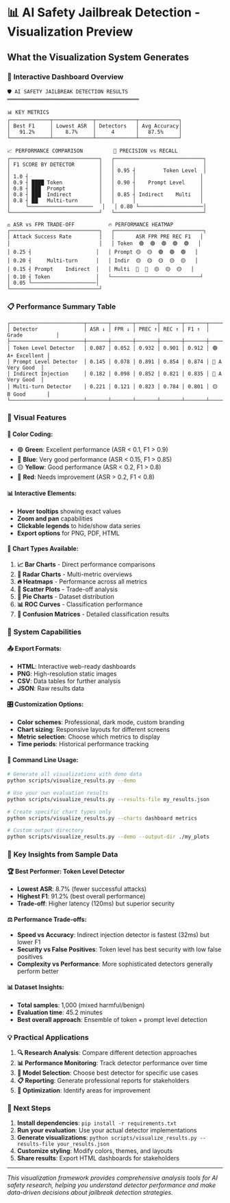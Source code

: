 # 📊 AI Safety Jailbreak Detection - Visualization Preview

## What the Visualization System Generates

### 🎯 **Interactive Dashboard Overview**

```
🛡️ AI SAFETY JAILBREAK DETECTION RESULTS
═══════════════════════════════════════════

📊 KEY METRICS
┌─────────────┬─────────────┬─────────────┬─────────────┐
│ Best F1     │ Lowest ASR  │ Detectors   │ Avg Accuracy│
│   91.2%     │    8.7%     │     4       │   87.5%     │
└─────────────┴─────────────┴─────────────┴─────────────┘

📈 PERFORMANCE COMPARISON          🎯 PRECISION vs RECALL
┌─────────────────────────────┐   ┌─────────────────────────────┐
│ F1 SCORE BY DETECTOR        │   │                             │
│                             │   │ 0.95 ┤         Token Level  │
│ 1.0 ┤                       │   │      │                     │
│ 0.9 ┤ ████ Token            │   │ 0.90 ┤    Prompt Level     │
│ 0.8 ┤ ███  Prompt           │   │      │                     │
│ 0.8 ┤ ███  Indirect         │   │ 0.85 ┤ Indirect    Multi   │
│ 0.8 ┤ ██   Multi-turn       │   │      │                     │
│     └─────────────────────   │   │ 0.80 └─────────────────────│
└─────────────────────────────┘   └─────────────────────────────┘

⚖️ ASR vs FPR TRADE-OFF           🔥 PERFORMANCE HEATMAP
┌─────────────────────────────┐   ┌─────────────────────────────┐
│ Attack Success Rate         │   │       ASR FPR PRE REC F1   │
│                             │   │ Token  🟢  🟢  🟢  🟢  🟢   │
│ 0.25 ┤                     │   │ Prompt 🟡  🟡  🟢  🟢  🟢   │
│ 0.20 ┤     Multi-turn      │   │ Indir  🟡  🟡  🟡  🟡  🟡   │
│ 0.15 ┤ Prompt    Indirect  │   │ Multi  🔴  🔴  🟡  🟡  🟡   │
│ 0.10 ┤ Token               │   └─────────────────────────────┘
│ 0.05 └─────────────────────│   
└─────────────────────────────┘   
```

### 📋 **Performance Summary Table**

```
┌────────────────────────┬───────┬───────┬───────┬───────┬───────┬─────────────────┐
│ Detector               │ ASR ↓ │ FPR ↓ │ PREC ↑│ REC ↑ │ F1 ↑  │ Grade           │
├────────────────────────┼───────┼───────┼───────┼───────┼───────┼─────────────────┤
│ Token Level Detector   │ 0.087 │ 0.052 │ 0.932 │ 0.901 │ 0.912 │ 🟢 A+ Excellent │
│ Prompt Level Detector  │ 0.145 │ 0.078 │ 0.891 │ 0.854 │ 0.874 │ 🔵 A Very Good  │
│ Indirect Injection     │ 0.182 │ 0.098 │ 0.852 │ 0.821 │ 0.835 │ 🔵 A Very Good  │
│ Multi-turn Detector    │ 0.221 │ 0.121 │ 0.823 │ 0.784 │ 0.801 │ 🟡 B Good       │
└────────────────────────┴───────┴───────┴───────┴───────┴───────┴─────────────────┘
```

### 🎨 **Visual Features**

#### **🌈 Color Coding:**
- 🟢 **Green**: Excellent performance (ASR < 0.1, F1 > 0.9)
- 🔵 **Blue**: Very good performance (ASR < 0.15, F1 > 0.85)
- 🟡 **Yellow**: Good performance (ASR < 0.2, F1 > 0.8)
- 🔴 **Red**: Needs improvement (ASR > 0.2, F1 < 0.8)

#### **📊 Interactive Elements:**
- **Hover tooltips** showing exact values
- **Zoom and pan** capabilities
- **Clickable legends** to hide/show data series
- **Export options** for PNG, PDF, HTML

#### **🎯 Chart Types Available:**

1. **📈 Bar Charts** - Direct performance comparisons
2. **🎯 Radar Charts** - Multi-metric overviews
3. **🔥 Heatmaps** - Performance across all metrics
4. **📍 Scatter Plots** - Trade-off analysis
5. **🥧 Pie Charts** - Dataset distribution
6. **📊 ROC Curves** - Classification performance
7. **🎪 Confusion Matrices** - Detailed classification results

### 🚀 **System Capabilities**

#### **📤 Export Formats:**
- **HTML**: Interactive web-ready dashboards
- **PNG**: High-resolution static images
- **CSV**: Data tables for further analysis
- **JSON**: Raw results data

#### **🎛️ Customization Options:**
- **Color schemes**: Professional, dark mode, custom branding
- **Chart sizing**: Responsive layouts for different screens
- **Metric selection**: Choose which metrics to display
- **Time periods**: Historical performance tracking

#### **🔄 Command Line Usage:**
```bash
# Generate all visualizations with demo data
python scripts/visualize_results.py --demo

# Use your own evaluation results
python scripts/visualize_results.py --results-file my_results.json

# Create specific chart types only
python scripts/visualize_results.py --charts dashboard metrics

# Custom output directory
python scripts/visualize_results.py --demo --output-dir ./my_plots
```

### 🎯 **Key Insights from Sample Data**

#### **🏆 Best Performer: Token Level Detector**
- **Lowest ASR**: 8.7% (fewer successful attacks)
- **Highest F1**: 91.2% (best overall performance)
- **Trade-off**: Higher latency (120ms) but superior security

#### **⚖️ Performance Trade-offs:**
- **Speed vs Accuracy**: Indirect injection detector is fastest (32ms) but lower F1
- **Security vs False Positives**: Token level has best security with low false positives
- **Complexity vs Performance**: More sophisticated detectors generally perform better

#### **📊 Dataset Insights:**
- **Total samples**: 1,000 (mixed harmful/benign)
- **Evaluation time**: 45.2 minutes
- **Best overall approach**: Ensemble of token + prompt level detection

### 💡 **Practical Applications**

1. **🔍 Research Analysis**: Compare different detection approaches
2. **📊 Performance Monitoring**: Track detector performance over time
3. **🎯 Model Selection**: Choose best detector for specific use cases
4. **📋 Reporting**: Generate professional reports for stakeholders
5. **🔧 Optimization**: Identify areas for improvement

### 🚀 **Next Steps**

1. **Install dependencies**: `pip install -r requirements.txt`
2. **Run your evaluation**: Use your actual detector implementations
3. **Generate visualizations**: `python scripts/visualize_results.py --results-file your_results.json`
4. **Customize styling**: Modify colors, themes, and layouts
5. **Share results**: Export HTML dashboards for stakeholders

---

*This visualization framework provides comprehensive analysis tools for AI safety research, helping you understand detector performance and make data-driven decisions about jailbreak detection strategies.*